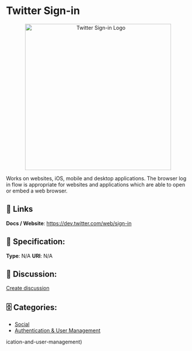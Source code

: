# Twitter Sign-in
<p align="center">
    <img width="400" src="https://raw.githubusercontent.com/apis-list/apis-list/main/apis/twitter-sign-in/logo_256x256.png" alt="Twitter Sign-in Logo"/>
</p>

Works on websites, iOS, mobile and desktop applications. The browser log in flow is appropriate for websites and applications which are able to open or embed a web browser.

##  🔗 Links
**Docs / Website**: https://dev.twitter.com/web/sign-in

## 🧬 Specification:
**Type**:  N/A 
**URI**:  N/A 

## 💬 Discussion:
[Create discussion](https://github.com/apis-list/apis-list/discussions/new)

## 🗄️ Categories:
- [Social](https://github.com/apis-list/apis-list#social)
- [Authentication & User Management](https://github.com/apis-list/apis-list#authentication-and-user-management)



ication-and-user-management)



